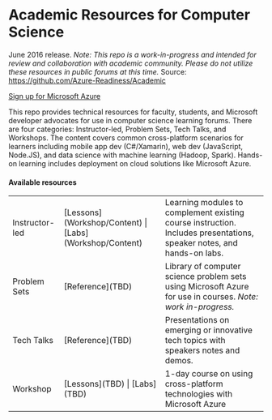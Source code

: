 <html lang="en">
   <head>
      <meta charset="utf-8">
      <meta http-equiv="X-UA-Compatible" content="IE=edge">
      <meta name="viewport" content="width=device-width, initial-scale=1">
      <title>Azure Readiness: DevCamp</title>
	  <link rel="stylesheet" href="style.css">
   </head>
   <body id="home">
      <div class="container">
         <div class="jumbotron">
            <h1>Academic Resources for Computer Science</h1>
            <p>June 2016 release. <i>Note: This repo is a work-in-progress and intended for review and collaboration with academic community. Please do not utilize these resources in public forums at this time.</i> Source: <a href="https://github.com/Azure-Readiness/Academic">https://github.com/Azure-Readiness/Academic</a></p>
            <p>
               <a href="http://aka.ms/CloudCamp-AzureTrial" class="btn btn-success">Sign up for Microsoft Azure</a>
            </p>
            <div class="hidden">This repo provides technical resources for faculty, students, and Microsoft developer advocates for use in computer science learning forums. There are four categories: Instructor-led, Problem Sets, Tech Talks, and Workshops. The content covers common cross-platform scenarios for learners including mobile app dev (C#/Xamarin), web dev (JavaScript, Node.JS), and data science with machine learning (Hadoop, Spark). Hands-on learning includes deployment on cloud solutions like Microsoft Azure.  </div>
         </div>
         <div class="panel panel-default">
            <div class="panel-heading">
               <h4 class="panel-title">Available resources</h4>
            </div>
            <div class="panel-body">
               <table class="table table-bordered table-striped table-hover">
					<tr>
					   <td>Instructor-led</td>
					   <td>[Lessons](Workshop/Content) | [Labs](Workshop/Content)</td>
					   <td>Learning modules to complement existing course instruction. Includes presentations, speaker notes, and hands-on labs.</td>
					</tr>
					<tr>
					   <td>Problem Sets</td>
					   <td>[Reference](TBD)</td>
					   <td>Library of computer science problem sets using Microsoft Azure for use in courses. <i>Note: work in-progress.</i></td>
					</tr>
					<tr>
					   <td>Tech Talks</td>
					   <td>[Reference](TBD)</td>
					   <td>Presentations on emerging or innovative tech topics with speakers notes and demos. </td>
					</tr>
					<tr>
					   <td>Workshop</td>
					   <td>[Lessons](TBD) | [Labs](TBD)</td>
					   <td>1-day course on using cross-platform technologies with Microsoft Azure</td>
					</tr>
				 </table>
			</div>
      </div>
   </body>
</html>
